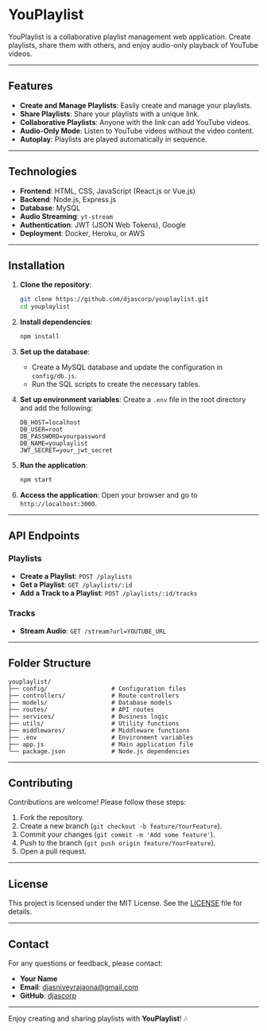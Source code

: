 # **YouPlaylist**

YouPlaylist is a collaborative playlist management web application. Create playlists, share them with others, and enjoy audio-only playback of YouTube videos.

---

## **Features**
- **Create and Manage Playlists**: Easily create and manage your playlists.
- **Share Playlists**: Share your playlists with a unique link.
- **Collaborative Playlists**: Anyone with the link can add YouTube videos.
- **Audio-Only Mode**: Listen to YouTube videos without the video content.
- **Autoplay**: Playlists are played automatically in sequence.

---

## **Technologies**
- **Frontend**: HTML, CSS, JavaScript (React.js or Vue.js)
- **Backend**: Node.js, Express.js
- **Database**: MySQL
- **Audio Streaming**: `yt-stream`
- **Authentication**: JWT (JSON Web Tokens), Google
- **Deployment**: Docker, Heroku, or AWS

---

## **Installation**

1. **Clone the repository**:
   ```bash
   git clone https://github.com/djascorp/youplaylist.git
   cd youplaylist
   ```

2. **Install dependencies**:
   ```bash
   npm install
   ```

3. **Set up the database**:
   - Create a MySQL database and update the configuration in `config/db.js`.
   - Run the SQL scripts to create the necessary tables.

4. **Set up environment variables**:
   Create a `.env` file in the root directory and add the following:
   ```
   DB_HOST=localhost
   DB_USER=root
   DB_PASSWORD=yourpassword
   DB_NAME=youplaylist
   JWT_SECRET=your_jwt_secret
   ```

5. **Run the application**:
   ```bash
   npm start
   ```

6. **Access the application**:
   Open your browser and go to `http://localhost:3000`.

---

## **API Endpoints**

### **Playlists**
- **Create a Playlist**: `POST /playlists`
- **Get a Playlist**: `GET /playlists/:id`
- **Add a Track to a Playlist**: `POST /playlists/:id/tracks`

### **Tracks**
- **Stream Audio**: `GET /stream?url=YOUTUBE_URL`

---

## **Folder Structure**
```
youplaylist/
├── config/                  # Configuration files
├── controllers/             # Route controllers
├── models/                  # Database models
├── routes/                  # API routes
├── services/                # Business logic
├── utils/                   # Utility functions
├── middlewares/             # Middleware functions
├── .env                     # Environment variables
├── app.js                   # Main application file
└── package.json             # Node.js dependencies
```

---

## **Contributing**

Contributions are welcome! Please follow these steps:
1. Fork the repository.
2. Create a new branch (`git checkout -b feature/YourFeature`).
3. Commit your changes (`git commit -m 'Add some feature'`).
4. Push to the branch (`git push origin feature/YourFeature`).
5. Open a pull request.

---

## **License**

This project is licensed under the MIT License. See the [LICENSE](LICENSE) file for details.

---

## **Contact**

For any questions or feedback, please contact:
- **Your Name**  
- **Email**: djasniveyrajaona@gmail.com  
- **GitHub**: [djascorp](https://github.com/djascorp)

---

Enjoy creating and sharing playlists with **YouPlaylist**! 🎶